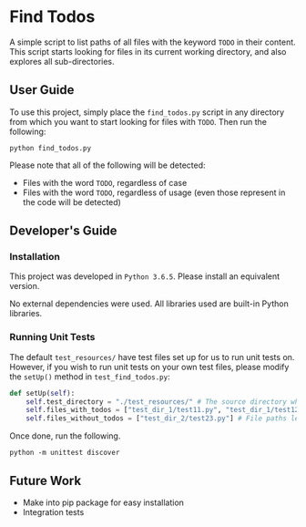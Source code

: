 # Find Todos
A simple script to list paths of all files with the keyword `TODO` in their content. This script starts looking for files in its current working directory, and also explores all sub-directories.

## User Guide
To use this project, simply place the `find_todos.py` script in any directory from which you want to start looking for files with `TODO`. Then run the following:

```
python find_todos.py
```

Please note that all of the following will be detected:
* Files with the word `TODO`, regardless of case
* Files with the word `TODO`, regardless of usage (even those represent in the code will be detected)

## Developer's Guide

### Installation
This project was developed in `Python 3.6.5`. Please install an equivalent version.

No external dependencies were used. All libraries used are built-in Python libraries.

### Running Unit Tests
The default `test_resources/` have test files set up for us to run unit tests on. However, if you wish to run unit tests on your own test files, please modify the `setUp()` method in `test_find_todos.py`:

```python
def setUp(self):
    self.test_directory = "./test_resources/" # The source directory where we will start looking for files with TODOs
    self.files_with_todos = ["test_dir_1/test11.py", "test_dir_1/test12.py", "test_dir_2/test21.py", "test_dir_2/test22.py", "test_dir_3/test31.py"] # File paths leading to files with TODOs. Should be relative to the source directory.
    self.files_without_todos = ["test_dir_2/test23.py"] # File paths leading to files without TODOs. Should be relative to the source directory.
```

Once done, run the following.
```
python -m unittest discover
```

## Future Work
* Make into pip package for easy installation
* Integration tests